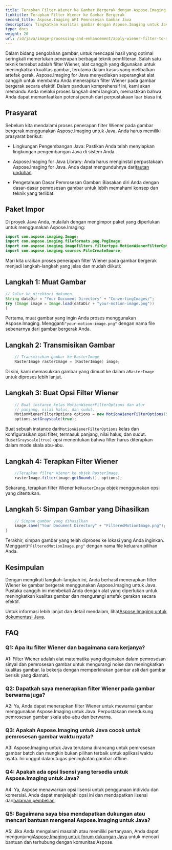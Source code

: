 ```yaml
---
title: Terapkan Filter Wiener ke Gambar Bergerak dengan Aspose.Imaging untuk Java
linktitle: Terapkan Filter Wiener ke Gambar Bergerak
second_title: Aspose.Imaging API Pemrosesan Gambar Java
description: Tingkatkan kualitas gambar dengan Aspose.Imaging untuk Java. Pelajari cara menerapkan filter Wiener pada gambar bergerak selangkah demi selangkah. Optimalkan pemrosesan gambar Anda.
type: docs
weight: 20
url: /id/java/image-processing-and-enhancement/apply-wiener-filter-to-motion-images/
---
```


Dalam bidang pengolahan gambar, untuk mencapai hasil yang optimal seringkali memerlukan penerapan berbagai teknik pemfilteran. Salah satu teknik tersebut adalah filter Wiener, alat canggih yang digunakan untuk meningkatkan kualitas gambar, terutama dalam kasus yang melibatkan artefak gerak. Aspose.Imaging for Java menyediakan seperangkat alat canggih untuk membantu Anda menerapkan filter Wiener pada gambar bergerak secara efektif. Dalam panduan komprehensif ini, kami akan memandu Anda melalui proses langkah demi langkah, memastikan bahwa Anda dapat memanfaatkan potensi penuh dari perpustakaan luar biasa ini.

## Prasyarat

Sebelum kita mendalami proses penerapan filter Wiener pada gambar bergerak menggunakan Aspose.Imaging untuk Java, Anda harus memiliki prasyarat berikut:

- Lingkungan Pengembangan Java: Pastikan Anda telah menyiapkan lingkungan pengembangan Java di sistem Anda.

-  Aspose.Imaging for Java Library: Anda harus menginstal perpustakaan Aspose.Imaging for Java. Anda dapat mengunduhnya dari[tautan unduhan](https://releases.aspose.com/imaging/java/).

- Pengetahuan Dasar Pemrosesan Gambar: Biasakan diri Anda dengan dasar-dasar pemrosesan gambar untuk lebih memahami konsep dan teknik yang terlibat.

## Paket Impor

Di proyek Java Anda, mulailah dengan mengimpor paket yang diperlukan untuk menggunakan Aspose.Imaging:

```java
import com.aspose.imaging.Image;
import com.aspose.imaging.fileformats.png.PngImage;
import com.aspose.imaging.imagefilters.filtertype.MotionWienerFilterOptions;
import com.aspose.imaging.sources.FileCreateSource;
```

Mari kita uraikan proses penerapan filter Wiener pada gambar bergerak menjadi langkah-langkah yang jelas dan mudah diikuti:

## Langkah 1: Muat Gambar

```java
// Jalur ke direktori dokumen.
String dataDir = "Your Document Directory" + "ConvertingImages/";
try (Image image = Image.load(dataDir + "your-motion-image.png"))
{
```

 Pertama, muat gambar yang ingin Anda proses menggunakan Aspose.Imaging. Mengganti`"your-motion-image.png"` dengan nama file sebenarnya dari gambar bergerak Anda.

## Langkah 2: Transmisikan Gambar

```java
    // Transmisikan gambar ke RasterImage
    RasterImage rasterImage = (RasterImage) image;
```

 Di sini, kami memasukkan gambar yang dimuat ke dalam a`RasterImage` untuk diproses lebih lanjut.

## Langkah 3: Buat Opsi Filter Wiener

```java
    // Buat instance kelas MotionWienerFilterOptions dan atur
    // panjang, nilai halus, dan sudut.
    MotionWienerFilterOptions options = new MotionWienerFilterOptions(50, 9, 90);
    options.setGrayscale(true);
```

 Buat sebuah instance dari`MotionWienerFilterOptions` kelas dan konfigurasikan opsi filter, termasuk panjang, nilai halus, dan sudut. Itu`setGrayscale(true)` opsi menentukan bahwa filter harus diterapkan dalam mode skala abu-abu.

## Langkah 4: Terapkan Filter Wiener

```java
    //Terapkan filter Wiener ke objek RasterImage.
    rasterImage.filter(image.getBounds(), options);
```

 Sekarang, terapkan filter Wiener ke`RasterImage` objek menggunakan opsi yang ditentukan.

## Langkah 5: Simpan Gambar yang Dihasilkan

```java
    // Simpan gambar yang dihasilkan
    image.save("Your Document Directory" + "FilteredMotionImage.png");
}
```

 Terakhir, simpan gambar yang telah diproses ke lokasi yang Anda inginkan. Mengganti`"FilteredMotionImage.png"` dengan nama file keluaran pilihan Anda.

## Kesimpulan

Dengan mengikuti langkah-langkah ini, Anda berhasil menerapkan filter Wiener ke gambar bergerak menggunakan Aspose.Imaging untuk Java. Pustaka canggih ini membekali Anda dengan alat yang diperlukan untuk meningkatkan kualitas gambar dan mengurangi artefak gerakan secara efektif.

 Untuk informasi lebih lanjut dan detail mendalam, lihat[Aspose.Imaging untuk dokumentasi Java](https://reference.aspose.com/imaging/java/).

## FAQ

### Q1: Apa itu filter Wiener dan bagaimana cara kerjanya?

A1: Filter Wiener adalah alat matematika yang digunakan dalam pemrosesan sinyal dan pemrosesan gambar untuk mengurangi noise dan meningkatkan kualitas gambar. Ia bekerja dengan memperkirakan gambar asli dari gambar berisik yang diamati.

### Q2: Dapatkah saya menerapkan filter Wiener pada gambar berwarna juga?

A2: Ya, Anda dapat menerapkan filter Wiener untuk mewarnai gambar menggunakan Aspose.Imaging untuk Java. Perpustakaan mendukung pemrosesan gambar skala abu-abu dan berwarna.

### Q3: Apakah Aspose.Imaging untuk Java cocok untuk pemrosesan gambar waktu nyata?

A3: Aspose.Imaging untuk Java terutama dirancang untuk pemrosesan gambar batch dan mungkin bukan pilihan terbaik untuk aplikasi waktu nyata. Ini unggul dalam tugas peningkatan gambar offline.

### Q4: Apakah ada opsi lisensi yang tersedia untuk Aspose.Imaging untuk Java?

 A4: Ya, Aspose menawarkan opsi lisensi untuk penggunaan individu dan komersial. Anda dapat menjelajahi opsi ini dan mendapatkan lisensi dari[halaman pembelian](https://purchase.aspose.com/buy).

### Q5: Bagaimana saya bisa mendapatkan dukungan atau mencari bantuan mengenai Aspose.Imaging untuk Java?

 A5: Jika Anda mengalami masalah atau memiliki pertanyaan, Anda dapat mengunjungi[Aspose.Imaging untuk forum dukungan Java](https://forum.aspose.com/) untuk mencari bantuan dan terhubung dengan komunitas Aspose.